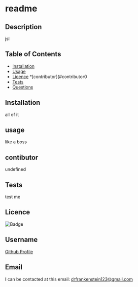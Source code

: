 # readme
 
## Description

jsl
 
## Table of Contents

* [Installation](#Installation) 
* [Usage](#Usage) 
* [Licence](#Licence) 
*[contributor](#contributor0 
* [Tests](#Tests) 
* [Questions](#Questions)
 
## Installation

all of it
 
## usage

like a boss
 
## contibutor

undefined
 
## Tests
test me
 
## Licence

![Badge](https://img.shields.io/badge/license-undefined-blue)
 
## Username

[Github Profile](https://github.com/https://github.com/neyneyalldayday/)
 
## Email

I can be contacted at this email: <drfrankenstein123@gmail.com>